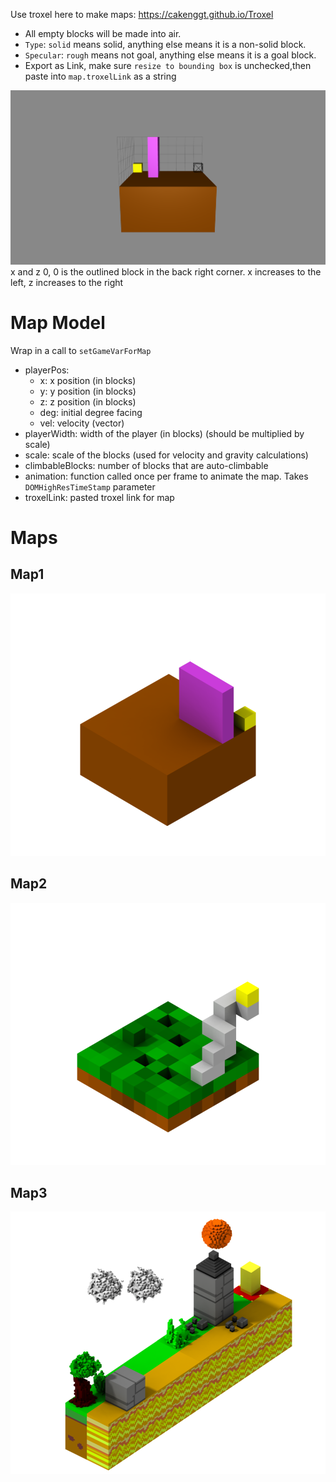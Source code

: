 Use troxel here to make maps: https://cakenggt.github.io/Troxel

* All empty blocks will be made into air.
* `Type`: `solid` means solid, anything else means it is a non-solid block.
* `Specular`: `rough` means not goal, anything else means it is a goal block.
* Export as Link, make sure `resize to bounding box` is unchecked,then paste into `map.troxelLink` as a string

![alt text](images/troxelExample.png)
x and z 0, 0 is the outlined block in the back right corner. x increases to the left, z increases to the right

Map Model
=====
Wrap in a call to `setGameVarForMap`
* playerPos:
  * x: x position (in blocks)
  * y: y position (in blocks)
  * z: z position (in blocks)
  * deg: initial degree facing
  * vel: velocity (vector)
* playerWidth: width of the player (in blocks) (should be multiplied by scale)
* scale: scale of the blocks (used for velocity and gravity calculations)
* climbableBlocks: number of blocks that are auto-climbable
* animation: function called once per frame to animate the map. Takes `DOMHighResTimeStamp` parameter
* troxelLink: pasted troxel link for map

Maps
=====

Map1
---
![map1](images/map1.png)

Map2
---
![map2](images/map2.png)

Map3
---
![map3](images/map3.png)
